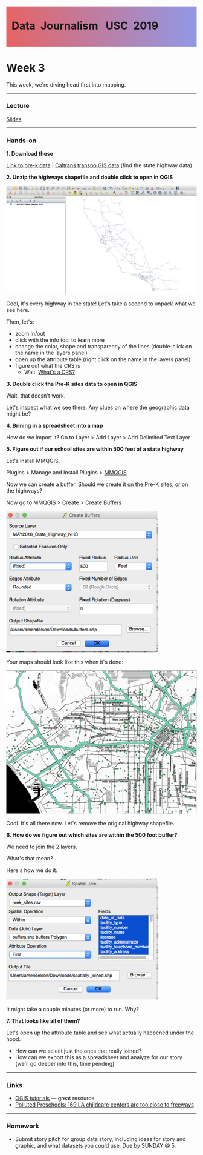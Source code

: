 <div class="header">
<h1 class="ml7">
  <span class="text-wrapper">
    <span class="letters"><p id ="usc p">Data&nbsp;&nbsp;Journalism&nbsp;&nbsp;&nbsp;USC&nbsp;&nbsp;2019</p></span>
  </span>
</h1>
</div>
<script src="https://cdnjs.cloudflare.com/ajax/libs/animejs/2.0.2/anime.min.js"></script>

<script src="https://ajax.googleapis.com/ajax/libs/jquery/3.3.1/jquery.min.js"></script>

<style>
.header{
      background-image: linear-gradient(to right, #e66465, #9198e5);
}

.ml7 {
  position: relative;
  font-weight: 1200;


}
.ml7 .text-wrapper {
  position: relative;
  display: inline-block;
  padding-top: 0.2em;
  padding-right: 0.05em;
  padding-bottom: 0.1em;
  overflow: hidden;
  padding-left: 14px;
  
}
.ml7 .letter {
  transform-origin: 0 100%;
  display: inline-block;
  line-height: 1.3em;
  font-size: 3.6em;
  color: #FFFFFF
}


</style>


<script>
// Wrap every letter in a span
$('.ml7 .letters').each(function(){
  $(this).html($(this).text().replace(/([^\x00-\x80]|\w)/g, "<span class='letter'>$&</span>"));
});

anime.timeline({loop: true})
  .add({
    targets: '.ml7 .letter',
    translateY: ["1.1em", 0],
    translateX: ["0.55em", 0],
    translateZ: 0,
    rotateZ: [180, 0],
    duration: 1050,
    easing: "easeOutExpo",
    delay: function(el, i) {
      return 50 * i;
    }
  }).add({
    targets: '.ml7',
    opacity: 0,
    duration: 1000,
    easing: "easeOutExpo",
    delay: 1000
  });
</script>


# Week 3
This week, we're diving head first into mapping.

---

### Lecture

[Slides](https://docs.google.com/presentation/d/1HXFaS8TLeBzc9yq2wx7aV40ZqtBpApvpeznJ6x2QNek/edit#slide=id.p)

---

### Hands-on

**1. Download these**

[Link to pre-k data](../data/prek_sites.csv) | [Caltrans transpo GIS data](http://www.dot.ca.gov/hq/tsip/gis/datalibrary/) (find the state highway data)

**2. Unzip the highways shapefile and double click to open in QGIS**

![](imgs/1.png)

Cool, it's every highway in the state! Let's take a second to unpack what we see here.

Then, let's:

* zoom in/out
* click with the info tool to learn more
* change the color, shape and transparency of the lines (double-click on the name in the layers panel)
* open up the attribute table (right click on the name in the layers panel)
* figure out what the CRS is
	* Wait. [What's a CRS?](https://github.com/d3/d3-geo-projection)

**3. Double click the Pre-K sites data to open in QGIS**

Wait, that doesn't work.

Let's inspect what we see there. Any clues on where the geographic data might be?

**4. Brining in a spreadsheet into a map**

How do we import it? Go to Layer > Add Layer > Add Delimited Text Layer

**5. Figure out if our school sites are within 500 feet of a state highway**

Let's install MMQGIS.

Plugins > Manage and Install Plugins > [MMQGIS](http://michaelminn.com/linux/mmqgis/)

Now we can create a buffer. Should we create it on the Pre-K sites, or on the highways?

Now go to MMQGIS > Create > Create Buffers

<img src="imgs/2.png" width="400">

Your maps should look like this when it's done:

![](imgs/3.png)

Cool. It's all there now. Let's remove the original highway shapefile.


**6. How do we figure out which sites are within the 500 foot buffer?**

We need to join the 2 layers.

What's that mean?

Here's how we do it:

<img src="imgs/4.png" width="400">

It might take a couple minutes (or more) to run. Why?


**7. That looks like all of them?**

Let's open up the attribute table and see what actually happened under the hood. 

* How can we select just the ones that really joined?
* How can we export this as a spreadsheet and analyze for our story (we'll go deeper into this, time pending)


---

### Links

* [QGIS tutorials](https://www.qgistutorials.com/en/) — great resource
* [Polluted Preschools: 169 LA childcare centers are too close to freeways](https://www.scpr.org/news/2016/03/29/58878/pollution-near-preschools-is-impacting-nearly-10-0/)

---

### Homework
* Submit story pitch for group data story, including ideas for story and graphic, and what datasets you could use. Due by SUNDAY @ 5.
